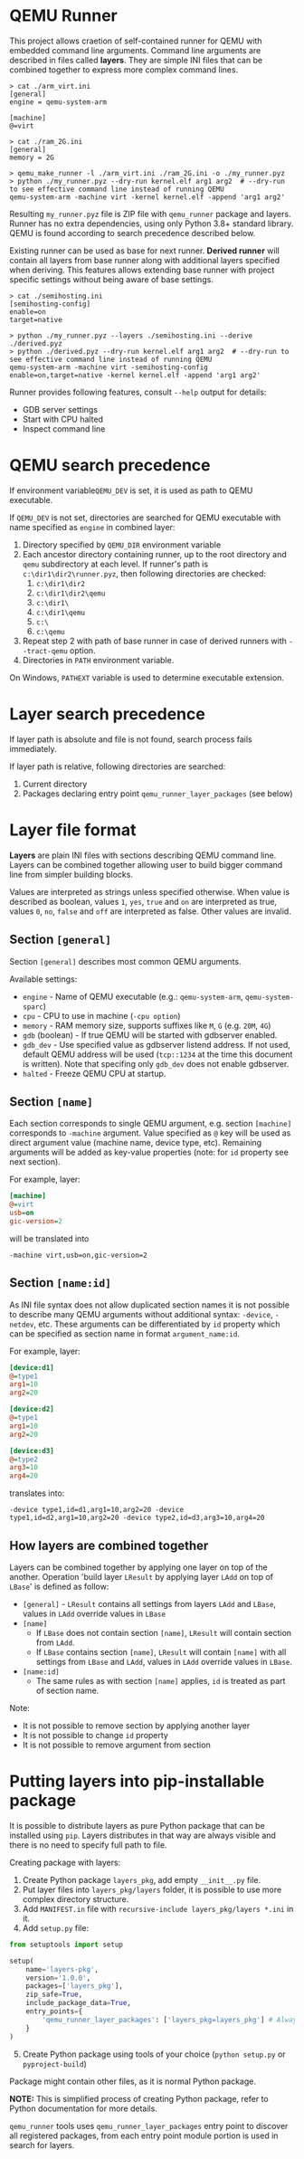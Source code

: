 # QEMU Runner
This project allows craetion of self-contained runner for QEMU with embedded command line arguments. Command line arguments are described in files called **layers**. They are simple INI files that can be combined together to express more complex command lines.

```shell
> cat ./arm_virt.ini
[general]
engine = qemu-system-arm

[machine]
@=virt

> cat ./ram_2G.ini
[general]
memory = 2G

> qemu_make_runner -l ./arm_virt.ini ./ram_2G.ini -o ./my_runner.pyz
> python ./my_runner.pyz --dry-run kernel.elf arg1 arg2  # --dry-run to see effective command line instead of running QEMU
qemu-system-arm -machine virt -kernel kernel.elf -append 'arg1 arg2'
```

Resulting `my_runner.pyz` file is ZIP file with `qemu_runner` package and layers. Runner has no extra dependencies, using only Python 3.8+ standard library. QEMU is found according to search precedence described below.

Existing runner can be used as base for next runner. **Derived runner** will contain all layers from base runner along with additional layers specified when deriving. This features allows extending base runner with project specific settings without being aware of base settings.

```shell
> cat ./semihosting.ini
[semihosting-config]
enable=on
target=native

> python ./my_runner.pyz --layers ./semihosting.ini --derive ./derived.pyz
> python ./derived.pyz --dry-run kernel.elf arg1 arg2  # --dry-run to see effective command line instead of running QEMU
qemu-system-arm -machine virt -semihosting-config enable=on,target=native -kernel kernel.elf -append 'arg1 arg2'
```

Runner provides following features, consult `--help` output for details:
* GDB server settings
* Start with CPU halted
* Inspect command line

# QEMU search precedence
If environment variable`QEMU_DEV` is set, it is used as path to QEMU executable.

If `QEMU_DEV` is not set, directories are searched for QEMU executable with name specified as `engine` in 
combined layer:
1. Directory specified by `QEMU_DIR` environment variable
2. Each ancestor directory containing runner, up to the root directory and `qemu` subdirectory at each level.
   If runner's path is `c:\dir1\dir2\runner.pyz`, then following directories are checked:
   1. `c:\dir1\dir2`
   2. `c:\dir1\dir2\qemu`
   3. `c:\dir1\`
   4. `c:\dir1\qemu`
   5. `c:\`
   6. `c:\qemu`
3. Repeat step 2 with path of base runner in case of derived runners with `--tract-qemu` option.
4. Directories in `PATH` environment variable.

On Windows, `PATHEXT` variable is used to determine executable extension.

# Layer search precedence
If layer path is absolute and file is not found, search process fails immediately.

If layer path is relative, following directories are searched:
1. Current directory
2. Packages declaring entry point `qemu_runner_layer_packages` (see below)

# Layer file format
**Layers** are plain INI files with sections describing QEMU command line. Layers can be combined together allowing user to build bigger command line from simpler building blocks.

Values are interpreted as strings unless specified otherwise. When value is described as boolean, values `1`, `yes`, `true` and `on` are interpreted as true, values `0`, `no`, `false` and `off` are interpreted as false. Other values are invalid.

## Section `[general]`
Section `[general]` describes most common QEMU arguments. 

Available settings:
* `engine` - Name of QEMU executable (e.g.: `qemu-system-arm`, `qemu-system-sparc`)
* `cpu` - CPU to use in machine (`-cpu option`)
* `memory` - RAM memory size, supports suffixes like `M`, `G` (e.g. `20M`, `4G`)
* `gdb` (boolean) - If true QEMU will be started with gdbserver enabled.
* `gdb_dev` - Use specified value as gdbserver listend address. If not used, default QEMU address will be used (`tcp::1234` at the time this document is written). Note that specifing only `gdb_dev` does not enable gdbserver.
* `halted` - Freeze QEMU CPU at startup.

## Section `[name]`
Each section corresponds to single QEMU argument, e.g. section `[machine]` corresponds to `-machine` argument. Value specified as `@` key will be used as direct argument value (machine name, device type, etc). Remaining arguments will be added as key-value properties (note: for `id` property see next section).

For example, layer:
```ini
[machine]
@=virt
usb=on
gic-version=2
```

will be translated into

```
-machine virt,usb=on,gic-version=2
```

## Section `[name:id]`
As INI file syntax does not allow duplicated section names it is not possible to describe many QEMU arguments without additional syntax: `-device`, `-netdev`, etc. These arguments can be differentiated by `id` property which can be specified as section name in format `argument_name:id`.

For example, layer:
```ini
[device:d1]
@=type1
arg1=10
arg2=20

[device:d2]
@=type1
arg1=10
arg2=20

[device:d3]
@=type2
arg3=10
arg4=20
```

translates into:

```
-device type1,id=d1,arg1=10,arg2=20 -device type1,id=d2,arg1=10,arg2=20 -device type2,id=d3,arg3=10,arg4=20
```

## How layers are combined together
Layers can be combined together by applying one layer on top of the another. Operation 'build layer `LResult` by applying layer `LAdd` on top of `LBase`' is defined as follow:
* `[general]` - `LResult` contains all settings from layers `LAdd` and `LBase`, values in `LAdd` override values in `LBase`
* `[name]`
  * If `LBase` does not contain section `[name]`, `LResult` will contain section from `LAdd`.
  * If `LBase` contains section `[name]`, `LResult` will contain `[name]` with all settings from `LBase` and `LAdd`, values in `LAdd` override values in `LBase`.
* `[name:id]`
  * The same rules as with section `[name]` applies, `id` is treated as part of section name.

Note:
* It is not possible to remove section by applying another layer
* It is not possible to change `id` property
* It is not possible to remove argument from section

# Putting layers into pip-installable package
It is possible to distribute layers as pure Python package that can be installed using `pip`. Layers distributes in that way are always visible and there is no need to specify full path to file.

Creating package with layers:
1. Create Python package `layers_pkg`, add empty `__init__.py` file.
2. Put layer files into `layers_pkg/layers` folder, it is possible to use more complex directory structure.
3. Add `MANIFEST.in` file with `recursive-include layers_pkg/layers *.ini` in it.
4. Add `setup.py` file:
```python
from setuptools import setup

setup(
    name='layers-pkg',
    version='1.0.0',
    packages=['layers_pkg'],
    zip_safe=True,
    include_package_data=True,
    entry_points={
        'qemu_runner_layer_packages': ['layers_pkg=layers_pkg'] # Always use `package_name=package_name`
    }
)
```
5. Create Python package using tools of your choice (`python setup.py` or `pyproject-build`)

Package might contain other files, as it is normal Python package.

**NOTE:** This is simplified process of creating Python package, refer to Python documentation for more details.

`qemu_runner` tools uses `qemu_runner_layer_packages` entry point to discover all registered packages, from each entry point module portion is used in search for layers.